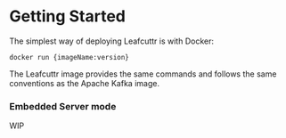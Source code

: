 # Getting Started

The simplest way of deploying Leafcuttr is with Docker:

```
docker run {imageName:version}
```

The Leafcuttr image provides the same commands and follows the same conventions as the Apache Kafka image.

### Embedded Server mode
WIP